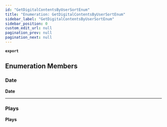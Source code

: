 ```yaml
---
id: "GetDigitalContentsByUserSortEnum"
title: "Enumeration: GetDigitalContentsByUserSortEnum"
sidebar_label: "GetDigitalContentsByUserSortEnum"
sidebar_position: 0
custom_edit_url: null
pagination_prev: null
pagination_next: null
---
```


**`export`**

## Enumeration Members

### Date

 **Date**

___

### Plays

 **Plays**
